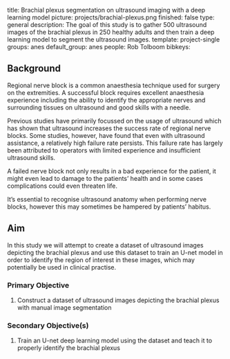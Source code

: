 title: Brachial plexus segmentation on ultrasound imaging with a deep learning model
picture: projects/brachial-plexus.png
finished: false
type: general
description: The goal of this study is to gather 500 ultrasound images of the brachial plexus in 250 healthy adults and then train a deep learning model to segment the ultrasound images.
template: project-single
groups: anes
default_group: anes
people: Rob Tolboom
bibkeys: 


## Background
Regional nerve block is a common anaesthesia technique used for surgery on the extremities. A successful block requires excellent anaesthesia experience including the ability to identify the appropriate nerves and surrounding tissues on ultrasound and good skills with a needle.

Previous studies have primarily focussed on the usage of ultrasound which has shown that ultrasound increases the success rate of regional nerve blocks. Some studies, however, have found that even with ultrasound assistance, a relatively high failure rate persists. This failure rate has largely been attributed to operators with limited experience and insufficient ultrasound skills.

A failed nerve block not only results in a bad experience for the patient, it might even lead to damage to the patients’ health and in some cases complications could even threaten life.

It’s essential to recognise ultrasound anatomy when performing nerve blocks, however this may sometimes be hampered by patients’ habitus. 


## Aim
In this study we will attempt to create a dataset of ultrasound images depicting the brachial plexus and use this dataset to train an U-net model in order to identify the region of interest in these images, which may potentially be used in clinical practise.

### Primary Objective
1. 	 Construct a dataset of ultrasound images depicting the brachial plexus with manual image segmentation

### Secondary Objective(s)
1. Train an U-net deep learning model using the dataset and teach it to properly identify the brachial plexus